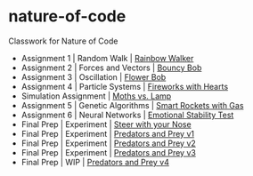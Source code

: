 # nature-of-code
Classwork for Nature of Code
* Assignment 1 | Random Walk | [Rainbow Walker](https://lillianritchie.github.io/nature-of-code/randomWalker/)
* Assignment 2 | Forces and Vectors | [Bouncy Bob](https://lillianritchie.github.io/nature-of-code/bouncyBob/)
* Assignment 3 | Oscillation | [Flower Bob](https://lillianritchie.github.io/nature-of-code/wigglyBob/)
* Assignment 4 | Particle Systems | [Fireworks with Hearts](https://lillianritchie.github.io/nature-of-code/fireworks/)
* Simulation Assignment | [Moths vs. Lamp](https://lillianritchie.github.io/nature-of-code/moth/)
* Assignment 5 | Genetic Algorithms | [Smart Rockets with Gas](https://lillianritchie.github.io/nature-of-code/smartRocketsGas)
* Assignment 6 | Neural Networks | [Emotional Stability Test](https://lillianritchie.github.io/nature-of-code/emotionalStability)
* Final Prep | Experiment | [Steer with your Nose](https://lillianritchie.github.io/nature-of-code/steeringExperimentMl5)
* Final Prep | Experiment | [Predators and Prey v1](https://lillianritchie.github.io/nature-of-code/separate-seek)
* Final Prep | Experiment | [Predators and Prey v2](https://lillianritchie.github.io/nature-of-code/predatorPrey)
* Final Prep | Experiment | [Predators and Prey v3](https://lillianritchie.github.io/nature-of-code/predatorPrey3)
* Final Prep | WIP | [Predators and Prey v4](https://lillianritchie.github.io/nature-of-code/predatorPrey4)
